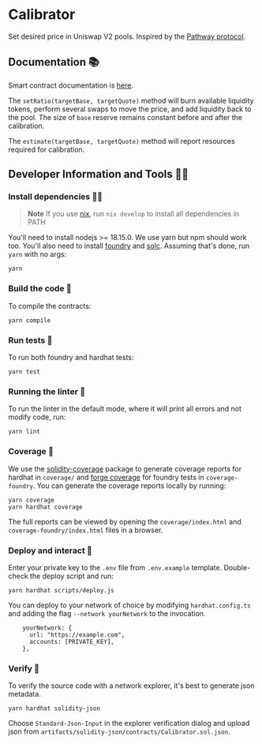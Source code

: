 # Calibrator

Set desired price in Uniswap V2 pools. Inspired by the [Pathway protocol](https://arxiv.org/vc/arxiv/papers/2202/2202.06541v1.pdf).

## Documentation 📚

Smart contract documentation is [here](./docs/src/SUMMARY.md).

The `setRatio(targetBase, targetQuote)` method will burn available liquidity tokens, perform several swaps to move the price, and add liquidity back to the pool. The size of `base` reserve remains constant before and after the calibration. 

The `estimate(targetBase, targetQuote)` method will report resources required for calibration.

## Developer Information and Tools 👩‍💻

### Install dependencies 👷‍♂️

> **Note**
> If you use [nix](https://nixos.org/), run `nix develop` to install all dependencies in PATH

You'll need to install nodejs >= 18.15.0. We use yarn but npm should work too. You'll also need to install [foundry](https://book.getfoundry.sh/getting-started/installation#using-foundryup) and [solc](https://github.com/crytic/solc-select). Assuming that's done, run `yarn` with no args:

```
yarn
```

### Build the code 🧐

To compile the contracts:

```
yarn compile
```

### Run tests 🦾

To run both foundry and hardhat tests:

```
yarn test
```

### Running the linter 🧽

To run the linter in the default mode, where it will print all errors and not modify code, run:

```
yarn lint
```

### Coverage 🔎

We use the [solidity-coverage](https://github.com/sc-forks/solidity-coverage) package to generate coverage reports for hardhat in `coverage/` and [forge coverage](https://book.getfoundry.sh/reference/forge/forge-coverage) for foundry tests in `coverage-foundry`.
You can generate the coverage reports locally by running:

```
yarn coverage
yarn hardhat coverage
```

The full reports can be viewed by opening the `coverage/index.html` and `coverage-foundry/index.html` files in a browser.

### Deploy and interact 🚀

Enter your private key to the `.env` file from `.env.example` template. Double-check the deploy script and run:

```
yarn hardhat scripts/deploy.js
```

You can deploy to your network of choice by modifying `hardhat.config.ts` and adding the flag `--network yourNetwork` to the invocation.

```
    yourNetwork: {
      url: "https://example.com",
      accounts: [PRIVATE_KEY],
    },

```

### Verify 📄

To verify the source code with a network explorer, it's best to generate json metadata.

```
yarn hardhat solidity-json
```

Choose `Standard-Json-Input` in the explorer verification dialog and upload json from `artifacts/solidity-json/contracts/Calibrator.sol.json`.
